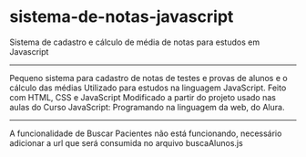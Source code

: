 # sistema-de-notas-javascript
Sistema de cadastro e cálculo de média de notas para estudos em Javascript

------------------------------------
Pequeno sistema para cadastro de notas de testes e provas de alunos e o cálculo das médias
Utilizado para estudos na linguagem JavaScript.
Feito com HTML, CSS e JavaScript
Modificado a partir do projeto usado nas aulas do Curso JavaScript: Programando na linguagem da web, do Alura.

--------
A funcionalidade de Buscar Pacientes não está funcionando, necessário adicionar a url que será consumida no arquivo buscaAlunos.js
